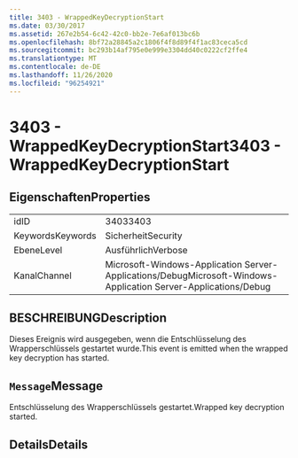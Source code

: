 ```yaml
---
title: 3403 - WrappedKeyDecryptionStart
ms.date: 03/30/2017
ms.assetid: 267e2b54-6c42-42c0-bb2e-7e6af013bc6b
ms.openlocfilehash: 8bf72a28845a2c1806f4f8d89f4f1ac83ceca5cd
ms.sourcegitcommit: bc293b14af795e0e999e3304dd40c0222cf2ffe4
ms.translationtype: MT
ms.contentlocale: de-DE
ms.lasthandoff: 11/26/2020
ms.locfileid: "96254921"
---
```

# <a name="3403---wrappedkeydecryptionstart"></a><span data-ttu-id="e2d00-102">3403 - WrappedKeyDecryptionStart</span><span class="sxs-lookup"><span data-stu-id="e2d00-102">3403 - WrappedKeyDecryptionStart</span></span>

## <a name="properties"></a><span data-ttu-id="e2d00-103">Eigenschaften</span><span class="sxs-lookup"><span data-stu-id="e2d00-103">Properties</span></span>  
  
|||  
|-|-|  
|<span data-ttu-id="e2d00-104">id</span><span class="sxs-lookup"><span data-stu-id="e2d00-104">ID</span></span>|<span data-ttu-id="e2d00-105">3403</span><span class="sxs-lookup"><span data-stu-id="e2d00-105">3403</span></span>|  
|<span data-ttu-id="e2d00-106">Keywords</span><span class="sxs-lookup"><span data-stu-id="e2d00-106">Keywords</span></span>|<span data-ttu-id="e2d00-107">Sicherheit</span><span class="sxs-lookup"><span data-stu-id="e2d00-107">Security</span></span>|  
|<span data-ttu-id="e2d00-108">Ebene</span><span class="sxs-lookup"><span data-stu-id="e2d00-108">Level</span></span>|<span data-ttu-id="e2d00-109">Ausführlich</span><span class="sxs-lookup"><span data-stu-id="e2d00-109">Verbose</span></span>|  
|<span data-ttu-id="e2d00-110">Kanal</span><span class="sxs-lookup"><span data-stu-id="e2d00-110">Channel</span></span>|<span data-ttu-id="e2d00-111">Microsoft-Windows-Application Server-Applications/Debug</span><span class="sxs-lookup"><span data-stu-id="e2d00-111">Microsoft-Windows-Application Server-Applications/Debug</span></span>|  
  
## <a name="description"></a><span data-ttu-id="e2d00-112">BESCHREIBUNG</span><span class="sxs-lookup"><span data-stu-id="e2d00-112">Description</span></span>  

 <span data-ttu-id="e2d00-113">Dieses Ereignis wird ausgegeben, wenn die Entschlüsselung des Wrapperschlüssels gestartet wurde.</span><span class="sxs-lookup"><span data-stu-id="e2d00-113">This event is emitted when the wrapped key decryption has started.</span></span>  
  
## <a name="message"></a><span data-ttu-id="e2d00-114">`Message`</span><span class="sxs-lookup"><span data-stu-id="e2d00-114">Message</span></span>  

 <span data-ttu-id="e2d00-115">Entschlüsselung des Wrapperschlüssels gestartet.</span><span class="sxs-lookup"><span data-stu-id="e2d00-115">Wrapped key decryption started.</span></span>  
  
## <a name="details"></a><span data-ttu-id="e2d00-116">Details</span><span class="sxs-lookup"><span data-stu-id="e2d00-116">Details</span></span>
